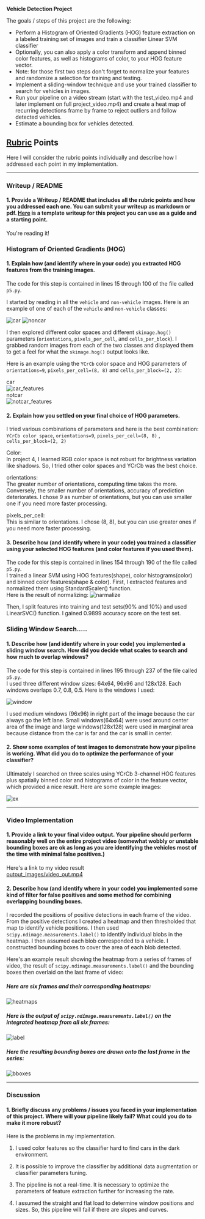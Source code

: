 
**Vehicle Detection Project**

The goals / steps of this project are the following:

* Perform a Histogram of Oriented Gradients (HOG) feature extraction on a labeled training set of images and train a classifier Linear SVM classifier
* Optionally, you can also apply a color transform and append binned color features, as well as histograms of color, to your HOG feature vector.
* Note: for those first two steps don't forget to normalize your features and randomize a selection for training and testing.
* Implement a sliding-window technique and use your trained classifier to search for vehicles in images.
* Run your pipeline on a video stream (start with the test_video.mp4 and later implement on full project_video.mp4) and create a heat map of recurring detections frame by frame to reject outliers and follow detected vehicles.
* Estimate a bounding box for vehicles detected.

[//]: # (Image References)
[image2]: ./examples/HOG_example.jpg
[image3]: ./examples/sliding_windows.jpg
[image4]: ./examples/sliding_window.jpg
[image5]: ./examples/bboxes_and_heat.png
[image6]: ./examples/labels_map.png
[image7]: ./examples/output_bboxes.png
[video1]: ./project_video.mp4

## [Rubric](https://review.udacity.com/#!/rubrics/513/view) Points
Here I will consider the rubric points individually and describe how I addressed each point in my implementation.  

---
### Writeup / README

#### 1. Provide a Writeup / README that includes all the rubric points and how you addressed each one.  You can submit your writeup as markdown or pdf.  [Here](https://github.com/udacity/CarND-Vehicle-Detection/blob/master/writeup_template.md) is a template writeup for this project you can use as a guide and a starting point.  

You're reading it!

### Histogram of Oriented Gradients (HOG)

#### 1. Explain how (and identify where in your code) you extracted HOG features from the training images.

The code for this step is contained in lines 15 through 100 of the file called `p5.py`.  

I started by reading in all the `vehicle` and `non-vehicle` images.  Here is an example of one of each of the `vehicle` and `non-vehicle` classes:

![car](output_images/image0145.png)
![noncar](output_images/image22.png)   

I then explored different color spaces and different `skimage.hog()` parameters (`orientations`, `pixels_per_cell`, and `cells_per_block`).  I grabbed random images from each of the two classes and displayed them to get a feel for what the `skimage.hog()` output looks like.

Here is an example using the `YCrCb` color space and HOG parameters of `orientations=9`, `pixels_per_cell=(8, 8)` and `cells_per_block=(2, 2)`:   

car   
![car_features](output_images/car_features.png)  
notcar  
![notcar_features](output_images/notcar_faetures.png)


#### 2. Explain how you settled on your final choice of HOG parameters.

I tried various combinations of parameters and here is the best combination:  
 `YCrCb color space`, `orientations=9`, `pixels_per_cell=(8, 8)` , `cells_per_block=(2, 2)`

 Color:  
 In project 4, I learned RGB color space is not robust for brightness variation like shadows. So, I tried other color spaces and YCrCb was the best choice.  

 orientations:  
The greater number of orientations, computing time takes the more. Conversely, the smaller number of orientations, accuracy of prediction deteriorates. I chose 9 as number of orientations, but you can use smaller one if you need more faster processing.

 pixels_per_cell:  
 This is similar to orientations. I chose (8, 8), but you can use greater ones if you need more faster processing.
#### 3. Describe how (and identify where in your code) you trained a classifier using your selected HOG features (and color features if you used them).
The code for this step is contained in lines 154 through 190 of the file called `p5.py`.  
I trained a linear SVM using HOG features(shape), color histograms(color) and  binned color features(shape & color).
First, I extracted features and normalized them using StandardScaler() function.   
Here is the result of normalizing:
![narmalize](output_images/normalize.png)  

Then, I split features into training and test sets(90% and 10%) and used LinearSVC() function. I gained 0.9899 accuracy score on the test set.  

### Sliding Window Search.....

#### 1. Describe how (and identify where in your code) you implemented a sliding window search.  How did you decide what scales to search and how much to overlap windows?
The code for this step is contained in lines 195 through 237 of the file called `p5.py`.   
I used three different window sizes: 64x64, 96x96 and 128x128. Each windows overlaps 0.7, 0.8, 0.5.
Here is the windows I used:

![window](output_images/window.png)

I used medium windows (96x96) in right part of the image because the car always go the left lane. Small windows(64x64) were used around center area of the image and large windows(128x128) were used in marginal area because distance from the car is far and the car is small in center.  


#### 2. Show some examples of test images to demonstrate how your pipeline is working.  What did you do to optimize the performance of your classifier?

Ultimately I searched on three scales using YCrCb 3-channel HOG features plus spatially binned color and histograms of color in the feature vector, which provided a nice result. Here are some example images:

![ex](output_images/ex.png)



---

### Video Implementation

#### 1. Provide a link to your final video output.  Your pipeline should perform reasonably well on the entire project video (somewhat wobbly or unstable bounding boxes are ok as long as you are identifying the vehicles most of the time with minimal false positives.)
Here's a link to my video result  
[output_images/video_out.mp4](output_images/video_out.mp4)


#### 2. Describe how (and identify where in your code) you implemented some kind of filter for false positives and some method for combining overlapping bounding boxes.

I recorded the positions of positive detections in each frame of the video.  From the positive detections I created a heatmap and then thresholded that map to identify vehicle positions.  I then used `scipy.ndimage.measurements.label()` to identify individual blobs in the heatmap.  I then assumed each blob corresponded to a vehicle.  I constructed bounding boxes to cover the area of each blob detected.  

Here's an example result showing the heatmap from a series of frames of video, the result of `scipy.ndimage.measurements.label()` and the bounding boxes then overlaid on the last frame of video:

##### Here are six frames and their corresponding heatmaps:
![heatmaps](output_images/heatmaps.png)

##### Here is the output of `scipy.ndimage.measurements.label()` on the integrated heatmap from all six frames:

![label](output_images/label.png)
##### Here the resulting bounding boxes are drawn onto the last frame in the series:
![bboxes](output_images/final_output.png)


---

### Discussion

#### 1. Briefly discuss any problems / issues you faced in your implementation of this project.  Where will your pipeline likely fail?  What could you do to make it more robust?

Here is the problems in my implementation.

1. I used color features so the classifier hard to find cars in the dark environment.

2. It is possible to improve the classifier by additional data augmentation or classifier parameters tuning.

3. The pipeline is not a real-time. It is necessary to optimize the parameters of feature extraction further for increasing the rate.  
4. I assumed the straight and flat load to determine window positions and sizes. So, this pipeline will fail if there are slopes and curves.
